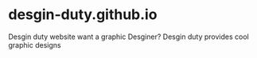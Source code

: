# desgin-duty.github.io
Desgin duty website want a graphic Desginer? Desgin duty provides cool graphic designs

